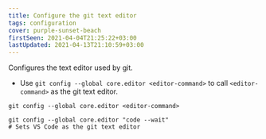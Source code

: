 ```yaml
---
title: Configure the git text editor
tags: configuration
cover: purple-sunset-beach
firstSeen: 2021-04-04T21:25:22+03:00
lastUpdated: 2021-04-13T21:10:59+03:00
---
```


Configures the text editor used by git.

- Use `git config --global core.editor <editor-command>` to call `<editor-command>` as the git text editor.

```shell
git config --global core.editor <editor-command>
```

```shell
git config --global core.editor "code --wait"
# Sets VS Code as the git text editor
```
